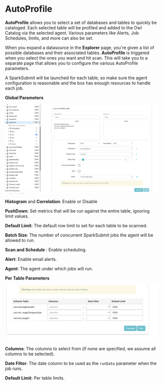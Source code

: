 # AutoProfile

**AutoProfile** allows you to select a set of databases and tables to quickly be cataloged. Each selected table will be profiled and added to the Owl Catalog via the selected agent. Various parameters like Alerts, Job Schedules, limits, and more can also be set.

‌When you expand a datasource in the **Explorer** page, you're given a list of possible databases and their associated tables. **AutoProfile** is triggered when you select the ones you want and hit scan. This will take you to a separate page that allows you to configure the various AutoProfile parameters.

A SparkSubmit will be launched for each table, so make sure the agent configuration is reasonable and the box has enough resources to handle each job.

**Global Parameters**

![Global Parameters](../../.gitbook/assets/global-params.png)

 **Histogram** and **Correlation**: Enable or Disable

 **PushDown**: Set metrics that will be run against the entire table, ignoring limit values.

 **Default Limit**: The default row limit to set for each table to be scanned.

 **Batch Size**: The number of concurrent SparkSubmit jobs the agent will be allowed to run.

 **Scan and Schedule** : Enable scheduling.

 **Alert**: Enable email alerts.

 **Agent**: The agent under which jobs will run.

**Per Table Parameters**

![](../../.gitbook/assets/table-params.png)

 **Columns**: The columns to select from (if none are specified, we assume all columns to be selected).

 **Date Filter**: The date column to be used as the `runDate` parameter when the job runs.

 **Default Limit**: Per table limits.
